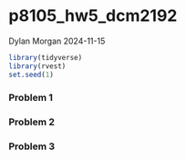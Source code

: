 p8105_hw5_dcm2192
================
Dylan Morgan
2024-11-15

``` r
library(tidyverse)
library(rvest)
set.seed(1)
```

### Problem 1

### Problem 2

### Problem 3
